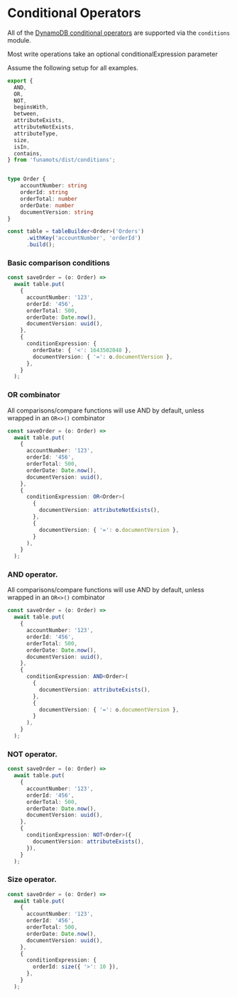 # Conditional Operators

All of the [DynamoDB conditional operators](https://docs.aws.amazon.com/amazondynamodb/latest/developerguide/Expressions.OperatorsAndFunctions.html) are supported via the `conditions` module.

Most write operations take an optional conditionalExpression parameter

Assume the following setup for all examples.

```typescript
export {
  AND,
  OR,
  NOT,
  beginsWith,
  between,
  attributeExists,
  attributeNotExists,
  attributeType,
  size,
  isIn,
  contains,
} from 'funamots/dist/conditions';


type Order {
    accountNumber: string
    orderId: string
    orderTotal: number
    orderDate: number
    documentVersion: string
}

const table = tableBuilder<Order>('Orders')
      .withKey('accountNumber', 'orderId')
      .build();
```

### Basic comparison conditions

```typescript
const saveOrder = (o: Order) =>
  await table.put(
    {
      accountNumber: '123',
      orderId: '456',
      orderTotal: 500,
      orderDate: Date.now(),
      documentVersion: uuid(),
    },
    {
      conditionExpression: {
        orderDate: { '<': 1643502048 },
        documentVersion: { '=': o.documentVersion },
      },
    }
  );
```

### OR combinator

All comparisons/compare functions will use AND by default, unless wrapped in an `OR<>()` combinator

```typescript
const saveOrder = (o: Order) =>
  await table.put(
    {
      accountNumber: '123',
      orderId: '456',
      orderTotal: 500,
      orderDate: Date.now(),
      documentVersion: uuid(),
    },
    {
      conditionExpression: OR<Order>(
        {
          documentVersion: attributeNotExists(),
        },
        {
          documentVersion: { '=': o.documentVersion },
        }
      ),
    }
  );
```

### AND operator.

All comparisons/compare functions will use AND by default, unless wrapped in an `OR<>()` combinator

```typescript
const saveOrder = (o: Order) =>
  await table.put(
    {
      accountNumber: '123',
      orderId: '456',
      orderTotal: 500,
      orderDate: Date.now(),
      documentVersion: uuid(),
    },
    {
      conditionExpression: AND<Order>(
        {
          documentVersion: attributeExists(),
        },
        {
          documentVersion: { '=': o.documentVersion },
        }
      ),
    }
  );
```

### NOT operator.

```typescript
const saveOrder = (o: Order) =>
  await table.put(
    {
      accountNumber: '123',
      orderId: '456',
      orderTotal: 500,
      orderDate: Date.now(),
      documentVersion: uuid(),
    },
    {
      conditionExpression: NOT<Order>({
        documentVersion: attributeExists(),
      }),
    }
  );
```

### Size operator.

```typescript
const saveOrder = (o: Order) =>
  await table.put(
    {
      accountNumber: '123',
      orderId: '456',
      orderTotal: 500,
      orderDate: Date.now(),
      documentVersion: uuid(),
    },
    {
      conditionExpression: {
        orderId: size({ '>': 10 }),
      },
    }
  );
```
